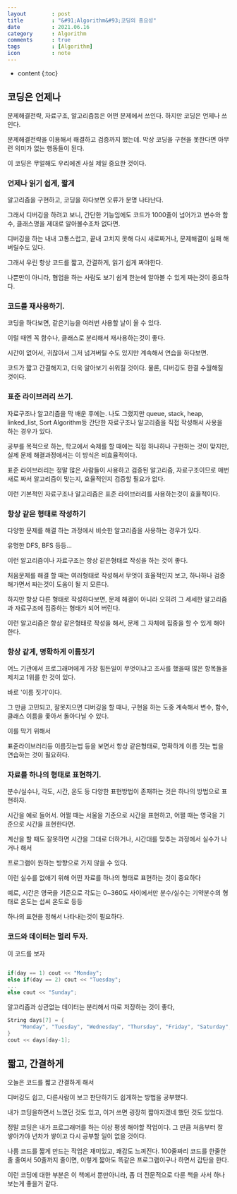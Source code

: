 ```yaml
---
layout        : post
title         : "&#91;Algorithm&#93;코딩의 중요성"
date          : 2021.06.16
category      : Algorithm
comments      : true
tags          : [Algorithm]
icon          : note
---
```



* content
{:toc}

## 코딩은 언제나 

문제해결전략, 자료구조, 알고리즘등은 어떤 문제에서 쓰인다.
하지만 코딩은 언제나 쓰인다.

문제해결전략을 이용해서 해결하고 검증까지 했는데.
막상 코딩을 구현을 못한다면
아무런 의미가 없는 행동들이 된다.

이 코딩은 무얼해도 우리에겐 사실 제일 중요한 것이다.


### 언제나 읽기 쉽게, 짧게

알고리즘을 구현하고, 코딩을 하다보면 오류가 분명 나타난다.

그래서 디버깅을 하려고 보니, 간단한 기능임에도 코드가 1000줄이 넘어가고
변수와 함수, 클래스명을 제대로 알아볼수조차 없다면.

디버깅을 하는 내내 고통스럽고, 끝내 고치지 못해 
다시 새로짜거나, 문제해결이 실패 해버릴수도 있다.

그래서 우린 항상 코드를 짧고, 간결하게, 읽기 쉽게 짜야한다.

나뿐만이 아니라, 협업을 하는 사람도 보기 쉽게 한눈에 알아볼 수 있게 짜는것이 중요하다.

### 코드를 재사용하기.

코딩을 하다보면, 같은기능을 여러번 사용할 날이 올 수 있다.

이럴 때엔 꼭 함수나, 클래스로 분리해서 재사용하는것이 좋다.

시간이 없어서, 귀찮아서 그저 넘겨버릴 수도 있지만
계속해서 연습을 하다보면.

코드가 짧고 간결해지고, 더욱 알아보기 쉬워질 것이다.
물론, 디버깅도 한결 수월해질 것이다.


### 표준 라이브러리 쓰기.

자료구조나 알고리즘을 막 배운 후에는.
나도 그랬지만 queue, stack, heap, linked_list, Sort Algorithm등 
간단한 자료구조나 알고리즘을 직접 작성해서 사용을 하는 경우가 있다.

공부를 목적으로 하는, 학교에서 숙제를 할 때에는 직접 하나하나 구현하는 것이 맞지만,
실제 문제 해결과정에서는 이 방식은 비효율적이다.

표준 라이브러리는 정말 많은 사람들이 사용하고 검증된 알고리즘, 자료구조이므로
매번 새로 짜서 알고리즘이 맞는지, 효율적인지 검증할 필요가 없다.

이런 기본적인 자료구조나 알고리즘은
표준 라이브러리를 사용하는것이 효율적이다.

### 항상 같은 형태로 작성하기

다양한 문제를 해결 하는 과정에서
비슷한 알고리즘을 사용하는 경우가 있다.

유명한 DFS, BFS 등등...

이런 알고리즘이나 자료구조는 항상 같은형태로 작성을 하는 것이 좋다.

처음문제를 해결 할 때는 여러형태로 작성해서
무엇이 효율적인지 보고, 하나하나 검증해가면서 짜는것이 도움이 될 지 모른다.

하지만 항상 다른 형태로 작성하다보면,
문제 해결이 아니라 오히려 그 세세한 알고리즘과 자료구조에 집중하는 형태가 되어 버린다.

이런 알고리즘은 항상 같은형태로 작성을 해서,
문제 그 자체에 집중을 할 수 있게 해야한다.


### 항상 같게, 명확하게 이름짓기

어느 기관에서 프로그래머에게 가장 힘든일이 무엇이냐고 조사를 했을때
많은 항목들을 제치고 1위를 한 것이 있다.

바로 '이름 짓기'이다. 

그 만큼 고민되고, 잘못지으면
디버깅을 할 때나, 구현을 하는 도중 계속해서 
변수, 함수, 클래스 이름을 좇아서 돌아다닐 수 있다.

이를 막기 위해서

표준라이브러리등 이름짓는법 등을 보면서
항상 같은형태로, 명확하게 이름 짓는 법을 연습하는 것이 필요하다.

### 자료를 하나의 형태로 표현하기.

분수/실수나, 각도, 시간, 온도 등 다양한 표현방법이 존재하는 것은
하나의 방법으로 표현하자.

시간을 예로 들어서.
어쩔 때는 서울을 기준으로 시간을 표현하고,
어쩔 때는 영국을 기준으로 시간을 표현한다면.

계산을 할 때도 잘못하면 시간을 그대로 더하거나,
시간대를 맞추는 과정에서 실수가 나거나 해서 

프로그램이 원하는 방향으로 가지 않을 수 있다.

이런 실수를 없애기 위해
어떤 자료를 하나의 형태로 표현하는 것이 중요하다

예로,
시간은 영국을 기준으로
각도는 0~360도 사이에서만
분수/실수는 기약분수의 형태로
온도는 섭씨 온도로 등등

하나의 표현을 정해서 나타내는것이 필요하다.

### 코드와 데이터는 멀리 두자.

이 코드를 보자
```C++

if(day == 1) cout << "Monday";
else if(day == 2) cout << "Tuesday";
...
else cout << "Sunday";
```

알고리즘과 상관없는 데이터는 분리해서 따로 저장하는 것이 좋다,

```C++
String days[7] = {
    "Monday", "Tuesday", "Wednesday", "Thursday", "Friday", "Saturday", "Sunday"
}
cout << days[day-1];
```

## 짧고, 간결하게

오늘은 코드를 짧고 간결하게 해서

디버깅도 쉽고, 다른사람이 보고 판단하기도 쉽게하는 방법을
공부했다.

내가 코딩을하면서 느꼈던 것도 있고,
이거 쓰면 굉장히 짧아지겠네 했던 것도 있었다.

정말 코딩은 내가 프로그래머를 하는 이상 평생 해야할 작업이다.
그 만큼 처음부터 잘 쌓아가야 년차가 쌓이고 다시 공부할 일이 없을 것이다.

나름 코드를 짧게 만드는 작업은 재미있고, 쾌감도 느껴진다.
100줄짜리 코드를 한줄한줄 줄여서 50줄까지 줄이면, 
이렇게 짧아도 똑같은 프로그램이구나 하면서 감탄을 한다.

이런 코딩에 대한 부분은 
이 책에서 뿐만아니라, 좀 더 전문적으로 다룬 책을 사서 하나 보는게 좋을거 같다.